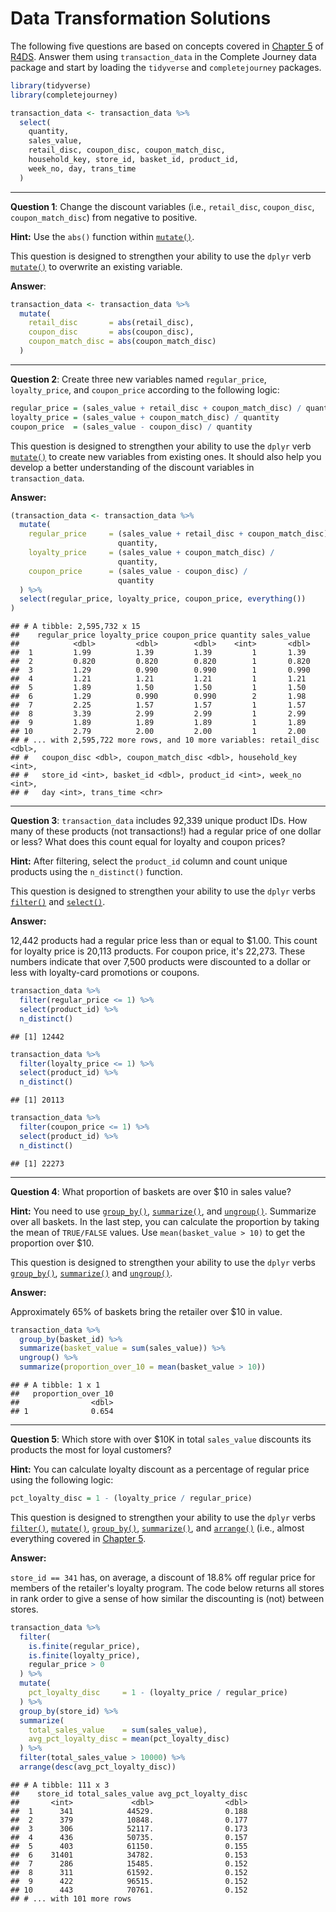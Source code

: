 Data Transformation Solutions
================

The following five questions are based on concepts covered in [Chapter 5](http://r4ds.had.co.nz/transform.html) of [R4DS](http://r4ds.had.co.nz/). Answer them using `transaction_data` in the Complete Journey data package and start by loading the `tidyverse` and `completejourney` packages.

``` r
library(tidyverse)
library(completejourney)

transaction_data <- transaction_data %>% 
  select(
    quantity,
    sales_value, 
    retail_disc, coupon_disc, coupon_match_disc,
    household_key, store_id, basket_id, product_id, 
    week_no, day, trans_time
  )
```

------------------------------------------------------------------------

**Question 1**: Change the discount variables (i.e., `retail_disc`, `coupon_disc`, `coupon_match_disc`) from negative to positive.

**Hint:** Use the `abs()` function within [`mutate()`](http://r4ds.had.co.nz/transform.html#add-new-variables-with-mutate).

This question is designed to strengthen your ability to use the `dplyr` verb [`mutate()`](http://r4ds.had.co.nz/transform.html#add-new-variables-with-mutate) to overwrite an existing variable.

**Answer**:

``` r
transaction_data <- transaction_data %>% 
  mutate(
    retail_disc       = abs(retail_disc),
    coupon_disc       = abs(coupon_disc),
    coupon_match_disc = abs(coupon_match_disc)
  )
```

------------------------------------------------------------------------

**Question 2**: Create three new variables named `regular_price`, `loyalty_price`, and `coupon_price` according to the following logic:

``` r
regular_price = (sales_value + retail_disc + coupon_match_disc) / quantity
loyalty_price = (sales_value + coupon_match_disc) / quantity
coupon_price  = (sales_value - coupon_disc) / quantity
```

This question is designed to strengthen your ability to use the `dplyr` verb [`mutate()`](http://r4ds.had.co.nz/transform.html#add-new-variables-with-mutate) to create new variables from existing ones. It should also help you develop a better understanding of the discount variables in `transaction_data`.

**Answer:**

``` r
(transaction_data <- transaction_data %>% 
  mutate(
    regular_price     = (sales_value + retail_disc + coupon_match_disc) / 
                        quantity,
    loyalty_price     = (sales_value + coupon_match_disc) / 
                        quantity,
    coupon_price      = (sales_value - coupon_disc) / 
                        quantity
  ) %>% 
  select(regular_price, loyalty_price, coupon_price, everything())
)
```

    ## # A tibble: 2,595,732 x 15
    ##    regular_price loyalty_price coupon_price quantity sales_value
    ##            <dbl>         <dbl>        <dbl>    <int>       <dbl>
    ##  1         1.99          1.39         1.39         1       1.39 
    ##  2         0.820         0.820        0.820        1       0.820
    ##  3         1.29          0.990        0.990        1       0.990
    ##  4         1.21          1.21         1.21         1       1.21 
    ##  5         1.89          1.50         1.50         1       1.50 
    ##  6         1.29          0.990        0.990        2       1.98 
    ##  7         2.25          1.57         1.57         1       1.57 
    ##  8         3.39          2.99         2.99         1       2.99 
    ##  9         1.89          1.89         1.89         1       1.89 
    ## 10         2.79          2.00         2.00         1       2.00 
    ## # ... with 2,595,722 more rows, and 10 more variables: retail_disc <dbl>,
    ## #   coupon_disc <dbl>, coupon_match_disc <dbl>, household_key <int>,
    ## #   store_id <int>, basket_id <dbl>, product_id <int>, week_no <int>,
    ## #   day <int>, trans_time <chr>

------------------------------------------------------------------------

**Question 3**: `transaction_data` includes 92,339 unique product IDs. How many of these products (not transactions!) had a regular price of one dollar or less? What does this count equal for loyalty and coupon prices?

**Hint:** After filtering, select the `product_id` column and count unique products using the `n_distinct()` function.

This question is designed to strengthen your ability to use the `dplyr` verbs [`filter()`](http://r4ds.had.co.nz/transform.html#filter-rows-with-filter) and [`select()`](http://r4ds.had.co.nz/transform.html#select-columns-with-select).

**Answer:**

12,442 products had a regular price less than or equal to $1.00. This count for loyalty price is 20,113 products. For coupon price, it's 22,273. These numbers indicate that over 7,500 products were discounted to a dollar or less with loyalty-card promotions or coupons.

``` r
transaction_data %>% 
  filter(regular_price <= 1) %>% 
  select(product_id) %>% 
  n_distinct()
```

    ## [1] 12442

``` r
transaction_data %>% 
  filter(loyalty_price <= 1) %>% 
  select(product_id) %>% 
  n_distinct()
```

    ## [1] 20113

``` r
transaction_data %>% 
  filter(coupon_price <= 1) %>% 
  select(product_id) %>% 
  n_distinct()
```

    ## [1] 22273

------------------------------------------------------------------------

**Question 4**: What proportion of baskets are over $10 in sales value?

**Hint:** You need to use [`group_by()`](http://r4ds.had.co.nz/transform.html#grouped-summaries-with-summarise), [`summarize()`](http://r4ds.had.co.nz/transform.html#grouped-summaries-with-summarise), and [`ungroup()`](http://r4ds.had.co.nz/transform.html#ungrouping). Summarize over all baskets. In the last step, you can calculate the proportion by taking the mean of `TRUE/FALSE` values. Use `mean(basket_value > 10)` to get the proportion over $10.

This question is designed to strengthen your ability to use the `dplyr` verbs [`group_by()`](http://r4ds.had.co.nz/transform.html#grouped-summaries-with-summarise), [`summarize()`](http://r4ds.had.co.nz/transform.html#grouped-summaries-with-summarise) and [`ungroup()`](http://r4ds.had.co.nz/transform.html#ungrouping).

**Answer:**

Approximately 65% of baskets bring the retailer over $10 in value.

``` r
transaction_data %>%
  group_by(basket_id) %>%
  summarize(basket_value = sum(sales_value)) %>%
  ungroup() %>%
  summarize(proportion_over_10 = mean(basket_value > 10))
```

    ## # A tibble: 1 x 1
    ##   proportion_over_10
    ##                <dbl>
    ## 1              0.654

------------------------------------------------------------------------

**Question 5**: Which store with over $10K in total `sales_value` discounts its products the most for loyal customers?

**Hint:** You can calculate loyalty discount as a percentage of regular price using the following logic:

``` r
pct_loyalty_disc = 1 - (loyalty_price / regular_price)
```

This question is designed to strengthen your ability to use the `dplyr` verbs [`filter()`](http://r4ds.had.co.nz/transform.html#filter-rows-with-filter), [`mutate()`](http://r4ds.had.co.nz/transform.html#add-new-variables-with-mutate), [`group_by()`](http://r4ds.had.co.nz/transform.html#grouped-summaries-with-summarise), [`summarize()`](http://r4ds.had.co.nz/transform.html#grouped-summaries-with-summarise), and [`arrange()`](http://r4ds.had.co.nz/transform.html#arrange-rows-with-arrange) (i.e., almost everything covered in [Chapter 5](http://r4ds.had.co.nz/transform.html).

**Answer:**

`store_id == 341` has, on average, a discount of 18.8% off regular price for members of the retailer's loyalty program. The code below returns all stores in rank order to give a sense of how similar the discounting is (not) between stores.

``` r
transaction_data %>%
  filter(
    is.finite(regular_price), 
    is.finite(loyalty_price), 
    regular_price > 0
  ) %>%
  mutate(
    pct_loyalty_disc     = 1 - (loyalty_price / regular_price)
  ) %>%
  group_by(store_id) %>%
  summarize(
    total_sales_value    = sum(sales_value), 
    avg_pct_loyalty_disc = mean(pct_loyalty_disc)
  ) %>%
  filter(total_sales_value > 10000) %>%
  arrange(desc(avg_pct_loyalty_disc))
```

    ## # A tibble: 111 x 3
    ##    store_id total_sales_value avg_pct_loyalty_disc
    ##       <int>             <dbl>                <dbl>
    ##  1      341            44529.                0.188
    ##  2      379            10848.                0.177
    ##  3      306            52117.                0.173
    ##  4      436            50735.                0.157
    ##  5      403            61150.                0.155
    ##  6    31401            34782.                0.153
    ##  7      286            15485.                0.152
    ##  8      311            61592.                0.152
    ##  9      422            96515.                0.152
    ## 10      443            70761.                0.152
    ## # ... with 101 more rows
